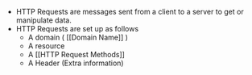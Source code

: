 - HTTP Requests are messages sent from a client to a server to get or manipulate data.
- HTTP Requests are set up as follows
	- A domain ( [[Domain Name]] )
	- A resource
	- A [[HTTP Request Methods]]
	- A Header (Extra information)